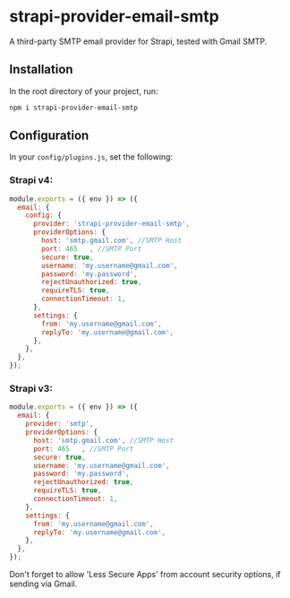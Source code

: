 # strapi-provider-email-smtp
A third-party SMTP email provider for Strapi, tested with Gmail SMTP.

## Installation
In the root directory of your project, run:

```bash
npm i strapi-provider-email-smtp
```

## Configuration
In your `config/plugins.js`, set the following:
### Strapi v4:
```javascript
module.exports = ({ env }) => ({
  email: {
    config: {
      provider: 'strapi-provider-email-smtp',
      providerOptions: {
        host: 'smtp.gmail.com', //SMTP Host
        port: 465   , //SMTP Port
        secure: true,
        username: 'my.username@gmail.com',
        password: 'my.password',
        rejectUnauthorized: true,
        requireTLS: true,
        connectionTimeout: 1,
      },
      settings: {
        from: 'my.username@gmail.com',
        replyTo: 'my.username@gmail.com',
      }, 
    },
  },    
});
```
### Strapi v3:
```javascript
module.exports = ({ env }) => ({
  email: {
    provider: 'smtp',
    providerOptions: {
      host: 'smtp.gmail.com', //SMTP Host
      port: 465   , //SMTP Port
      secure: true,
      username: 'my.username@gmail.com',
      password: 'my.password',
      rejectUnauthorized: true,
      requireTLS: true,
      connectionTimeout: 1,
    },
    settings: {
      from: 'my.username@gmail.com',
      replyTo: 'my.username@gmail.com',
    },
  },
});
```

Don't forget to allow 'Less Secure Apps' from account security options, if sending via Gmail.
